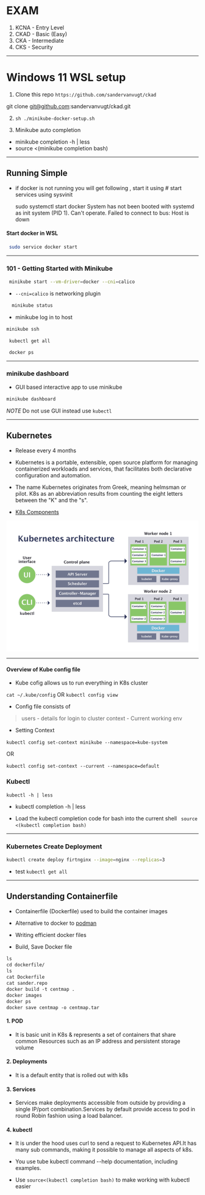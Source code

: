 # EXAM

1. KCNA - Entry Level
2. CKAD - Basic (Easy)
3. CKA - Intermediate
4. CKS - Security

---
# Windows 11 WSL setup

1. Clone this repo `https://github.com/sandervanvugt/ckad`

git clone git@github.com:sandervanvugt/ckad.git

2. ```sh ./minikube-docker-setup.sh ```

3. Minikube auto completion

- minikube completion -h | less
- source <(minikube completion bash)

----
## Running Simple


* if docker is not running you will get following , start it using # start services using sysvinit

    sudo systemctl start docker
    System has not been booted with systemd as init system (PID 1). Can't operate.
    Failed to connect to bus: Host is down


#### Start docker in WSL
```sh
 sudo service docker start
```

----

### 101 - Getting Started with Minikube

```sh
 minikube start --vm-driver=docker --cni=calico
 ```

 * `--cni=calico` is networking plugin

```sh
  minikube status
```

* minikube log in to host
```sh
minikube ssh
```


```
 kubectl get all
```

```sh
 docker ps
 ```

-----------
### minikube dashboard

* GUI based interactive app to use minikube
```sh
minikube dashboard
```

*NOTE* Do not use GUI instead use `kubectl`

--------------------
## Kubernetes

* Release every 4 months
* Kubernetes is a portable, extensible, open source platform for managing containerized workloads and services, that facilitates both declarative configuration and automation.

* The name Kubernetes originates from Greek, meaning helmsman or pilot. K8s as an abbreviation results from counting the eight letters between the "K" and the "s".

* [K8s Components](https://www.devopsschool.com/blog/kubernetes-tutorials-list-of-components-of-kubernetes/)

![Components](1.K8s-component.png)

----
#### Overview of Kube config file
- Kube cofig allows us to run everything in K8s cluster

`cat ~/.kube/config`
OR
`kubectl config view`

- Config file consists of
> users - details for login to cluster
> context - Current working env

- Setting Context

`kubectl config set-context minikube --namespace=kube-system`

OR

`kubectl config set-context --current --namespace=default`


### Kubectl

```ssh
kubectl -h | less
 ```
-  kubectl completion -h | less

- Load the kubectl completion code for bash into the current shell
 ``` source <(kubectl completion bash)```

----
### Kubernetes Create Deployment

```bash
kubectl create deploy firtnginx --image=nginx --replicas=3
```

* test
```kubectl get all ```
---

## Understanding Containerfile

- Containerfile (Dockerfile) used to build the container images

- Alternative to docker to [podman](https://podman-desktop.io/)

- Writing efficient docker files

- Build, Save Docker file

```cd ckad/
ls
cd dockerfile/
ls
cat Dockerfile
cat sander.repo
docker build -t centmap .
docker images
docker ps
docker save centmap -o centmap.tar
```
#### 1. POD

- It is basic unit in K8s & represents a set of containers that share common Resources such as an IP address and persistent storage volume

#### 2. Deployments

- It is a default entity that is rolled out with k8s

#### 3. Services

- Services make deployments accessible from outside by providing a single IP/port combination.Services by default provide access to pod in round Robin fashion using a load balancer.

#### 4. kubectl

- It is under the hood uses curl to send a request to Kubernetes API.It has many sub commands, making it possible to manage all aspects of k8s.

- You use tube kubectl command --help documentation, including examples.

- Use  `source<(kubectl completion bash)` to make working with kubectl easier

